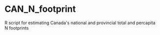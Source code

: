 # CAN_N_footprint
R script for estimating Canada's national and provincial total and percapita N footprints
